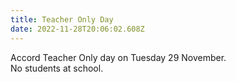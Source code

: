 ```yaml
---
title: Teacher Only Day
date: 2022-11-28T20:06:02.608Z
---
```

Accord Teacher Only day on Tuesday 29 November.  
No students at school.